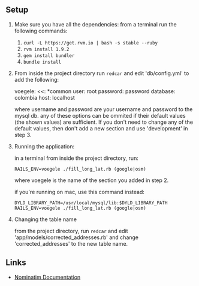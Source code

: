 
Setup
-----

1. Make sure you have all the dependencies:
   from a terminal run the following commands:
     1. `curl -L https://get.rvm.io | bash -s stable --ruby`
     2. `rvm install 1.9.2`
     3. `gem install bundler`
     4. `bundle install`

2. From inside the project directory run `redcar` and edit 'db/config.yml' to add the following:

    voegele:
      <<: *common
      user: root
      password: password
      database: colombia
      host: localhost

   where username and password are your username and password to the mysql db. any of these
   options can be ommited if their default values (the shown values) are sufficient. If you
   don't need to change any of the default values, then don't add a new section and use
   'development' in step 3.

3. Running the application:

   in a terminal from inside the project directory, run:

   `RAILS_ENV=voegele ./fill_long_lat.rb (google|osm)`

   where voegele is the name of the section you added in step 2.

   if you're running on mac, use this command instead:

   `DYLD_LIBRARY_PATH=/usr/local/mysql/lib:$DYLD_LIBRARY_PATH RAILS_ENV=voegele ./fill_long_lat.rb (google|osm)`

4. Changing the table name

   from the project directory, run `redcar` and edit 'app/models/corrected_addresses.rb' and change 'corrected_addresses'
   to the new table name.

Links
-----
  - [Nominatim Documentation](http://wiki.openstreetmap.org/wiki/Search)
